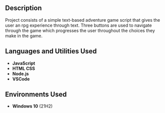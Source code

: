 <h2>Description</h2>
Project consists of a simple text-based adventure game script that gives the user an rpg experience through text. Three buttons are used to navigate through the game which progresses the user throughout the choices they make in the game.
<br />


<h2>Languages and Utilities Used</h2>

- <b>JavaScript</b>
- <b>HTML CSS</b>
- <b>Node.js</b>
- <b>VSCode</b>


<h2>Environments Used </h2>

- <b>Windows 10</b> (21H2)
